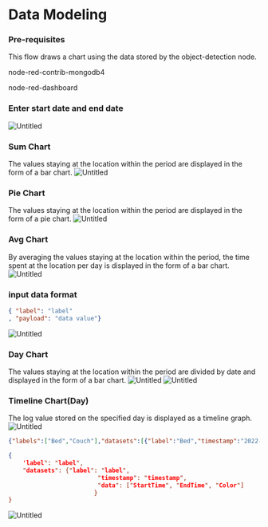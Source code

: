 # Data Modeling

### Pre-requisites

This flow draws a chart using the data stored by the object-detection node.

node-red-contrib-mongodb4

node-red-dashboard

### Enter start date and end date
![Untitled](https://s3-us-west-2.amazonaws.com/secure.notion-static.com/407d4649-8dc4-4dea-bffc-35c73475e83d/Untitled.png)

### Sum Chart
The values staying at the location within the period are displayed in the form of a bar chart.
![Untitled](https://s3-us-west-2.amazonaws.com/secure.notion-static.com/29a1bb59-a8c3-4f00-958b-21913e596801/Untitled.png)

### Pie Chart
The values staying at the location within the period are displayed in the form of a pie chart.
![Untitled](https://s3-us-west-2.amazonaws.com/secure.notion-static.com/799f5ab8-7b5a-40fe-be12-b2e3d6d718b6/Untitled.png)

### Avg Chart
By averaging the values staying at the location within the period, the time spent at the location per day is displayed in the form of a bar chart.
![Untitled](https://s3-us-west-2.amazonaws.com/secure.notion-static.com/35f548ef-bf5a-4bdd-b5d7-99ed0de46263/Untitled.png)

### input data format
```json
{ "label": "label"
, "payload": "data value"}
```
![Untitled](https://s3-us-west-2.amazonaws.com/secure.notion-static.com/b87553e3-fdaa-49c2-bf7d-37dcc75ed11d/Untitled.png)

### Day Chart
The values staying at the location within the period are divided by date and displayed in the form of a bar chart.
![Untitled](https://s3-us-west-2.amazonaws.com/secure.notion-static.com/20118e4b-9c74-481e-9db7-085dee690918/Untitled.png)
![Untitled](https://s3-us-west-2.amazonaws.com/secure.notion-static.com/86838534-e850-489e-9c9a-d8f5e65e4223/Untitled.png)

### Timeline Chart(Day)
The log value stored on the specified day is displayed as a timeline graph.
![Untitled](https://s3-us-west-2.amazonaws.com/secure.notion-static.com/8a1d0fcc-4f1f-4d40-8be5-fbf8cb4fee82/Untitled.png)
```json
{"labels":["Bed","Couch"],"datasets":[{"label":"Bed","timestamp":"2022-09-27T14:29:26.395Z","data":[["2022-11-06T18:02:00.000Z","2022-11-06T18:22:00.000Z","#FF6633"],["2022-11-06T18:42:00.000Z","2022-11-06T19:01:00.000Z","#FF6633"]]},{"label":"Couch","timestamp":"2022-09-27T14:29:26.395Z","data":[["2022-11-06T18:22:00.000Z","2022-11-06T18:42:00.000Z","#5DA5DA"]]}]}
```

```json
{
	'label": "label",
	"datasets": {"label": "label",
						 "timestamp": "timestamp", 
						 "data": ["StartTime", "EndTime", "Color"]
						}
}
```

![Untitled](https://s3-us-west-2.amazonaws.com/secure.notion-static.com/0360448c-6583-4eb7-ad6a-057b9a2baff2/Untitled.png)
